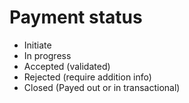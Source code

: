 # Payment status

* Initiate
* In progress
* Accepted (validated)
* Rejected (require addition info)
* Closed (Payed out or in transactional)
